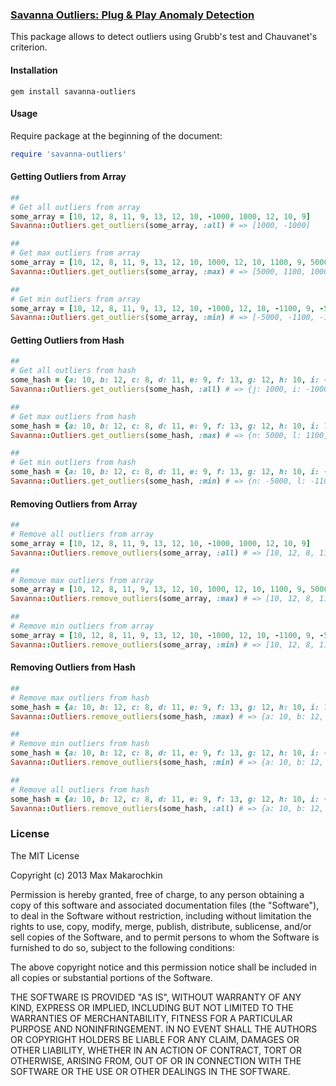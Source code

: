 ### [Savanna Outliers: Plug & Play Anomaly Detection](https://github.com/savanna-initiative/savanna-outliers.git)

This package allows to detect outliers using Grubb's test and Chauvanet's criterion.

#### Installation

```
gem install savanna-outliers
```

#### Usage

Require package at the beginning of the document:

```ruby
require 'savanna-outliers'
```

#### Getting Outliers from Array

```ruby
##
# Get all outliers from array
some_array = [10, 12, 8, 11, 9, 13, 12, 10, -1000, 1000, 12, 10, 9]
Savanna::Outliers.get_outliers(some_array, :all) # => [1000, -1000]

##
# Get max outliers from array
some_array = [10, 12, 8, 11, 9, 13, 12, 10, 1000, 12, 10, 1100, 9, 5000]
Savanna::Outliers.get_outliers(some_array, :max) # => [5000, 1100, 1000]

##
# Get min outliers from array
some_array = [10, 12, 8, 11, 9, 13, 12, 10, -1000, 12, 10, -1100, 9, -5000]
Savanna::Outliers.get_outliers(some_array, :min) # => [-5000, -1100, -1000]
```

#### Getting Outliers from Hash

```ruby
##
# Get all outliers from hash
some_hash = {a: 10, b: 12, c: 8, d: 11, e: 9, f: 13, g: 12, h: 10, i: -1000, j: 1000, k: 12, l: 10, m: 9}
Savanna::Outliers.get_outliers(some_hash, :all) # => {j: 1000, i: -1000}

##
# Get max outliers from hash
some_hash = {a: 10, b: 12, c: 8, d: 11, e: 9, f: 13, g: 12, h: 10, i: 1000, j: 12, k: 10, l: 1100, m: 9, n: 5000}
Savanna::Outliers.get_outliers(some_hash, :max) # => {n: 5000, l: 1100, i: 1000}

##
# Get min outliers from hash
some_hash = {a: 10, b: 12, c: 8, d: 11, e: 9, f: 13, g: 12, h: 10, i: -1000, j: 12, k: 10, l: -1100, m: 9, n: -5000}
Savanna::Outliers.get_outliers(some_hash, :min) # => {n: -5000, l: -1100, i: -1000}
```

#### Removing Outliers from Array
```ruby
##
# Remove all outliers from array
some_array = [10, 12, 8, 11, 9, 13, 12, 10, -1000, 1000, 12, 10, 9]
Savanna::Outliers.remove_outliers(some_array, :all) # => [10, 12, 8, 11, 9, 13, 12, 10, 12, 10, 9]

##
# Remove max outliers from array
some_array = [10, 12, 8, 11, 9, 13, 12, 10, 1000, 12, 10, 1100, 9, 5000]
Savanna::Outliers.remove_outliers(some_array, :max) # => [10, 12, 8, 11, 9, 13, 12, 10, 12, 10, 9]

##
# Remove min outliers from array
some_array = [10, 12, 8, 11, 9, 13, 12, 10, -1000, 12, 10, -1100, 9, -5000]
Savanna::Outliers.remove_outliers(some_array, :min) # => [10, 12, 8, 11, 9, 13, 12, 10, 12, 10, 9]
```

#### Removing Outliers from Hash
```ruby
##
# Remove max outliers from hash
some_hash = {a: 10, b: 12, c: 8, d: 11, e: 9, f: 13, g: 12, h: 10, i: 1000, j: 12, k: 10, l: 1100, m: 9, n: 5000}
Savanna::Outliers.remove_outliers(some_hash, :max) # => {a: 10, b: 12, c: 8, d: 11, e: 9, f: 13, g: 12, h: 10, j: 12, k: 10, m: 9}

##
# Remove min outliers from hash
some_hash = {a: 10, b: 12, c: 8, d: 11, e: 9, f: 13, g: 12, h: 10, i: -1000, j: 12, k: 10, l: -1100, m: 9, n: -5000}
Savanna::Outliers.remove_outliers(some_hash, :min) # => {a: 10, b: 12, c: 8, d: 11, e: 9, f: 13, g: 12, h: 10, j: 12, k: 10, m: 9}

##
# Remove all outliers from hash
some_hash = {a: 10, b: 12, c: 8, d: 11, e: 9, f: 13, g: 12, h: 10, i: -1000, j: 1000, k: 12, l: 10, m: 9}
Savanna::Outliers.remove_outliers(some_hash, :all) # => {a: 10, b: 12, c: 8, d: 11, e: 9, f: 13, g: 12, h: 10, k: 12, l: 10, m: 9}
```

### License

The MIT License

Copyright (c) 2013 Max Makarochkin

Permission is hereby granted, free of charge, to any person obtaining a copy of this software and associated documentation files (the "Software"), to deal in the Software without restriction, including without limitation the rights to use, copy, modify, merge, publish, distribute, sublicense, and/or sell copies of the Software, and to permit persons to whom the Software is furnished to do so, subject to the following conditions:

The above copyright notice and this permission notice shall be included in all copies or substantial portions of the Software.

THE SOFTWARE IS PROVIDED "AS IS", WITHOUT WARRANTY OF ANY KIND, EXPRESS OR IMPLIED, INCLUDING BUT NOT LIMITED TO THE WARRANTIES OF MERCHANTABILITY, FITNESS FOR A PARTICULAR PURPOSE AND NONINFRINGEMENT. IN NO EVENT SHALL THE AUTHORS OR COPYRIGHT HOLDERS BE LIABLE FOR ANY CLAIM, DAMAGES OR OTHER LIABILITY, WHETHER IN AN ACTION OF CONTRACT, TORT OR OTHERWISE, ARISING FROM, OUT OF OR IN CONNECTION WITH THE SOFTWARE OR THE USE OR OTHER DEALINGS IN THE SOFTWARE.
